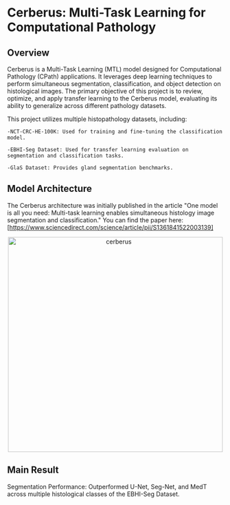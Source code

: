 # Cerberus: Multi-Task Learning for Computational Pathology

## Overview

Cerberus is a Multi-Task Learning (MTL) model designed for Computational Pathology (CPath) applications. It leverages deep learning techniques to perform simultaneous segmentation, classification, and object detection on histological images. The primary objective of this project is to review, optimize, and apply transfer learning to the Cerberus model, evaluating its ability to generalize across different pathology datasets.

This project utilizes multiple histopathology datasets, including:

    -NCT-CRC-HE-100K: Used for training and fine-tuning the classification model.
    
    -EBHI-Seg Dataset: Used for transfer learning evaluation on segmentation and classification tasks.
    
    -GlaS Dataset: Provides gland segmentation benchmarks.

## Model Architecture

The Cerberus architecture was initially published in the article "One model is all you need: Multi-task learning enables simultaneous histology image segmentation and classification." You can find the paper here: [https://www.sciencedirect.com/science/article/pii/S1361841522003139]

<p align="center">
    <img src="https://github.com/user-attachments/assets/c5fb5637-1edd-4597-91e8-382d3a35cfb5" alt="cerberus" width="500"/>
</p>

## Main Result

Segmentation Performance: Outperformed U-Net, Seg-Net, and MedT across multiple histological classes of the EBHI-Seg Dataset.





